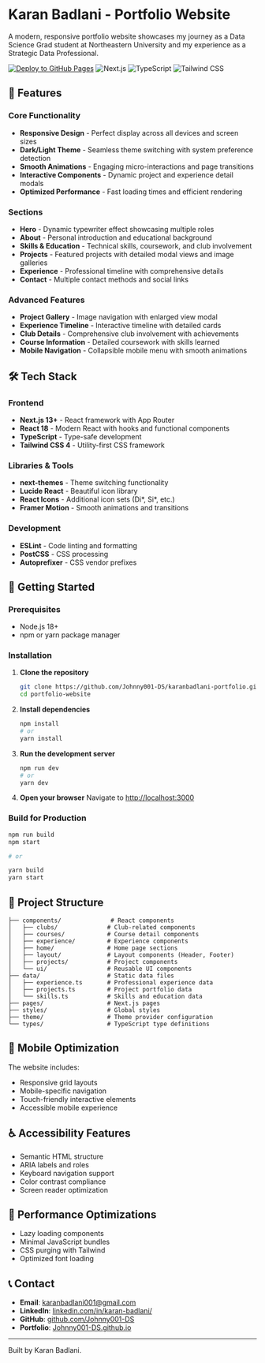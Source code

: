 # Karan Badlani - Portfolio Website

A modern, responsive portfolio website showcases my journey as a Data Science Grad student at Northeastern University and my experience as a Strategic Data Professional.

[![Deploy to GitHub Pages](https://github.com/Johnny001-DS/Johnny001-DS.github.io/actions/workflows/deploy.yml/badge.svg?branch=main)](https://github.com/Johnny001-DS/Johnny001-DS.github.io/actions/workflows/deploy.yml)
![Next.js](https://img.shields.io/badge/Next.js-14+-black)
![TypeScript](https://img.shields.io/badge/TypeScript-5+-blue)
![Tailwind CSS](https://img.shields.io/badge/Tailwind%20CSS-4+-38B2AC)

## 🌟 Features

### Core Functionality
- **Responsive Design** - Perfect display across all devices and screen sizes
- **Dark/Light Theme** - Seamless theme switching with system preference detection
- **Smooth Animations** - Engaging micro-interactions and page transitions
- **Interactive Components** - Dynamic project and experience detail modals
- **Optimized Performance** - Fast loading times and efficient rendering

### Sections
- **Hero** - Dynamic typewriter effect showcasing multiple roles
- **About** - Personal introduction and educational background
- **Skills & Education** - Technical skills, coursework, and club involvement
- **Projects** - Featured projects with detailed modal views and image galleries
- **Experience** - Professional timeline with comprehensive details
- **Contact** - Multiple contact methods and social links

### Advanced Features
- **Project Gallery** - Image navigation with enlarged view modal
- **Experience Timeline** - Interactive timeline with detailed cards
- **Club Details** - Comprehensive club involvement with achievements
- **Course Information** - Detailed coursework with skills learned
- **Mobile Navigation** - Collapsible mobile menu with smooth animations

## 🛠️ Tech Stack

### Frontend
- **Next.js 13+** - React framework with App Router
- **React 18** - Modern React with hooks and functional components
- **TypeScript** - Type-safe development
- **Tailwind CSS 4** - Utility-first CSS framework

### Libraries & Tools
- **next-themes** - Theme switching functionality
- **Lucide React** - Beautiful icon library
- **React Icons** - Additional icon sets (Di*, Si*, etc.)
- **Framer Motion** - Smooth animations and transitions

### Development
- **ESLint** - Code linting and formatting
- **PostCSS** - CSS processing
- **Autoprefixer** - CSS vendor prefixes

## 🚀 Getting Started

### Prerequisites
- Node.js 18+ 
- npm or yarn package manager

### Installation

1. **Clone the repository**
   ```bash
   git clone https://github.com/Johnny001-DS/karanbadlani-portfolio.git
   cd portfolio-website
   ```

2. **Install dependencies**
   ```bash
   npm install
   # or
   yarn install
   ```

3. **Run the development server**
   ```bash
   npm run dev
   # or
   yarn dev
   ```

4. **Open your browser**
   Navigate to [http://localhost:3000](http://localhost:3000)

### Build for Production

```bash
npm run build
npm start

# or

yarn build
yarn start
```

## 📁 Project Structure

```
├── components/              # React components
│   ├── clubs/              # Club-related components
│   ├── courses/            # Course detail components
│   ├── experience/         # Experience components
│   ├── home/               # Home page sections
│   ├── layout/             # Layout components (Header, Footer)
│   ├── projects/           # Project components
│   └── ui/                 # Reusable UI components
├── data/                   # Static data files
│   ├── experience.ts       # Professional experience data
│   ├── projects.ts         # Project portfolio data
│   └── skills.ts           # Skills and education data
├── pages/                  # Next.js pages
├── styles/                 # Global styles
├── theme/                  # Theme provider configuration
└── types/                  # TypeScript type definitions
```

## 📱 Mobile Optimization

The website includes:
- Responsive grid layouts
- Mobile-specific navigation
- Touch-friendly interactive elements
- Accessible mobile experience

## ♿ Accessibility Features

- Semantic HTML structure
- ARIA labels and roles
- Keyboard navigation support
- Color contrast compliance
- Screen reader optimization

## 🔧 Performance Optimizations

- Lazy loading components
- Minimal JavaScript bundles
- CSS purging with Tailwind
- Optimized font loading

## 📞 Contact

- **Email**: [karanbadlani001@gmail.com](mailto:karanbadlani@gmail.com)
- **LinkedIn**: [linkedin.com/in/karan-badlani/](https://www.linkedin.com/in/karan-badlani/)
- **GitHub**: [github.com/Johnny001-DS](https://github.com/Johnny001-DS)
- **Portfolio**: [Johnny001-DS.github.io](https://Johnny001-DS.github.io)

---

Built by Karan Badlani.
